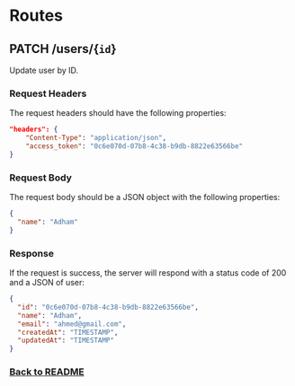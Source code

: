 # Routes

## PATCH /users/{`id`}

Update user by ID.

### Request Headers

The request headers should have the following properties:

```json
"headers": {
    "Content-Type": "application/json",
    "access_token": "0c6e070d-07b8-4c38-b9db-8822e63566be"
}
```

### Request Body

The request body should be a JSON object with the following properties:

```json
{
  "name": "Adham"
}
```

### Response

If the request is success, the server will respond with a status code of 200 and a JSON of user:

```json
{
  "id": "0c6e070d-07b8-4c38-b9db-8822e63566be",
  "name": "Adham",
  "email": "ahmed@gmail.com",
  "createdAt": "TIMESTAMP",
  "updatedAt": "TIMESTAMP"
}
```

### [Back to README](../../API.md#users)

